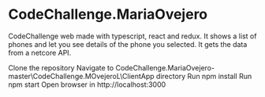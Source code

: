 # CodeChallenge.MariaOvejero
CodeChallenge web made with typescript, react and redux. It shows a list of phones and let you see details of the phone you selected. It gets the data from a netcore API.




Clone the repository Navigate to CodeChallenge.MariaOvejero-master\CodeChallenge.MOvejeroL\ClientApp directory Run npm install Run npm start Open browser in http://localhost:3000

